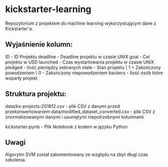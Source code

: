 # kickstarter-learning

Repozytorium z projektem do machine learning wykorzystującym dane z Kickstarter'a.

## Wyjaśnienie kolumn:

ID - ID Projektu
deadline - Deadline projektu w czasie UNIX
goal - Cel projektu w USD
launched - Czas wystartowania projektu w czasie UNIX
pledged - Ilość pieniędzy zebranych
state - Stan projektu | 1 = Zakończony powodzeniem | 0 - Zakończony niepowodzeniem
backers - Ilość osób które wsparły projekt

## Struktura projektu:

data/ks-projects-201612.csv - plik CSV z danymi przed przekonwertowaniem
data/modified_dataset_converted.csv - plik CSV z znormalizowanymi danymi i usuniętymi niepotrzebnymi kolumnami

kickstarter.ipynb - Plik Notebook z kodem w języku Python

## Uwagi

Algorytm SVM został zakomentowany ze względu na zbyt długi czas szkolenia.
